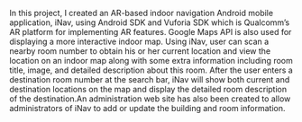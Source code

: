In this project, I created an AR-based indoor navigation Android mobile application, iNav, using Android SDK and Vuforia SDK which is Qualcomm’s AR platform for implementing AR features. Google Maps API is also used for displaying a more interactive indoor map. Using iNav, user can scan a nearby room number to obtain his or her current location and view the location on an indoor map along with some extra information including room title, image, and detailed description about this room. After the user enters a destination room number at the search bar, iNav will show both current and destination locations on the map and display the detailed room description of the destination.An administration web site has also been created to allow administrators of iNav to add or update the building and room information.